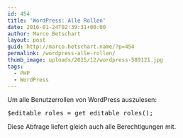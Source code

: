 ```yaml
---
id: 454
title: 'WordPress: Alle Rollen'
date: 2016-01-24T02:39:31+00:00
author: Marco Betschart
layout: post
guid: http://marco.betschart.name/?p=454
permalink: /wordpress-alle-rollen/
thumb_image: uploads/2015/12/wordpress-589121.jpg
tags:
  - PHP
  - WordPress
---
```

Um alle Benutzerrollen von WordPress auszulesen:

<div class="snippetcpt-wrap" id="snippet-502" data-id="502" data-edit="/wp-admin/post.php?post=502&action=edit" data-copy="/wp-admin/export.php?type=jekyll&#038;snippet=b31d996337&#038;id=502" data-fullscreen="/code-snippets/all-user-roles/?full-screen=1">
  <pre class="prettyprint linenums lang-php" title="All user roles">$editable_roles = get_editable_roles();</pre>
</div>

Diese Abfrage liefert gleich auch alle Berechtigungen mit.